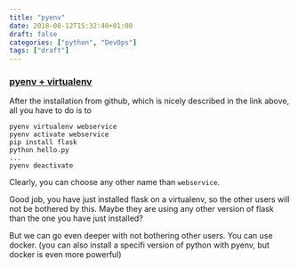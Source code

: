 ```yaml
---
title: "pyenv"
date: 2018-08-12T15:32:40+01:00
draft: false
categories: ["python", "DevOps"]
tags: ["draft"]
---
```


### [pyenv + virtualenv](https://amaral.northwestern.edu/resources/guides/pyenv-tutorial)

After the installation from github, which is nicely described in the link above, all you have to do is to

```{bash}
pyenv virtualenv webservice
pyenv activate webservice
pip install flask
python hello.py
...
pyenv deactivate
```

Clearly, you can choose any other name than `webservice`.

Good job, you have just installed flask on a virtualenv, so the other users will not be bothered by this. Maybe they are using any other version of flask than the one you have just installed?

But we can go even deeper with not bothering other users. You can use docker.
(you can also install a specifi version of python with pyenv, but docker is even more powerful)
